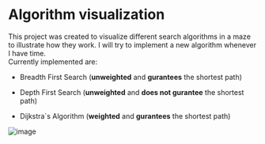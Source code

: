 # Algorithm visualization

This project was created to visualize different search algorithms in a maze to illustrate how they work.
I will try to implement a new algorithm whenever I have time.<br>
Currently implemented are:

* Breadth First Search (**unweighted** and **gurantees** the shortest path)

* Depth First Search (**unweighted** and **does not gurantee** the shortest path)

* Dijkstra`s Algorithm (**weighted** and **gurantees** the shortest path)

![image](https://user-images.githubusercontent.com/83044113/195900235-b4f66a0d-8c7e-4c36-b1cc-02a70b206b21.png)
